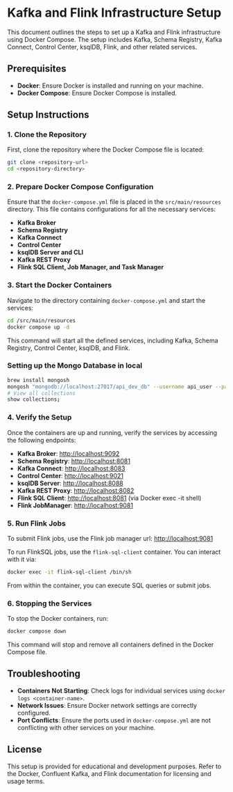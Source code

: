 
# Kafka and Flink Infrastructure Setup

This document outlines the steps to set up a Kafka and Flink infrastructure using Docker Compose. The setup includes Kafka, Schema Registry, Kafka Connect, Control Center, ksqlDB, Flink, and other related services.

## Prerequisites

- **Docker**: Ensure Docker is installed and running on your machine.
- **Docker Compose**: Ensure Docker Compose is installed.

## Setup Instructions

### 1. Clone the Repository

First, clone the repository where the Docker Compose file is located:

```bash
git clone <repository-url>
cd <repository-directory>
```

### 2. Prepare Docker Compose Configuration

Ensure that the `docker-compose.yml` file is placed in the `src/main/resources` directory. This file contains configurations for all the necessary services:

- **Kafka Broker**
- **Schema Registry**
- **Kafka Connect**
- **Control Center**
- **ksqlDB Server and CLI**
- **Kafka REST Proxy**
- **Flink SQL Client, Job Manager, and Task Manager**

### 3. Start the Docker Containers

Navigate to the directory containing `docker-compose.yml` and start the services:

```bash
cd /src/main/resources
docker compose up -d
```

This command will start all the defined services, including Kafka, Schema Registry, Control Center, ksqlDB, and Flink.

### Setting up the Mongo Database in local

```bash
brew install mongosh
mongosh "mongodb://localhost:27017/api_dev_db" --username api_user --password api1234 --authenticationDatabase api_dev_db
# View all collections
show collections;
```

### 4. Verify the Setup

Once the containers are up and running, verify the services by accessing the following endpoints:

- **Kafka Broker**: [http://localhost:9092](http://localhost:9092)
- **Schema Registry**: [http://localhost:8081](http://localhost:8081)
- **Kafka Connect**: [http://localhost:8083](http://localhost:8083)
- **Control Center**: [http://localhost:9021](http://localhost:9021)
- **ksqlDB Server**: [http://localhost:8088](http://localhost:8088)
- **Kafka REST Proxy**: [http://localhost:8082](http://localhost:8082)
- **Flink SQL Client**: [http://localhost:8081](http://localhost:8081) (via Docker exec -it shell)
- **Flink JobManager**: [http://localhost:9081](http://localhost:9081)

### 5. Run Flink Jobs
To submit Flink jobs, use the Flink job manager url: [http://localhost:9081](http://localhost:9081)

To run FlinkSQL jobs, use the `flink-sql-client` container. You can interact with it via:

```bash
docker exec -it flink-sql-client /bin/sh
```

From within the container, you can execute SQL queries or submit jobs.

### 6. Stopping the Services

To stop the Docker containers, run:

```bash
docker compose down
```

This command will stop and remove all containers defined in the Docker Compose file.

## Troubleshooting

- **Containers Not Starting**: Check logs for individual services using `docker logs <container-name>`.
- **Network Issues**: Ensure Docker network settings are correctly configured.
- **Port Conflicts**: Ensure the ports used in `docker-compose.yml` are not conflicting with other services on your machine.

## License

This setup is provided for educational and development purposes. Refer to the Docker, Confluent Kafka, and Flink documentation for licensing and usage terms.
